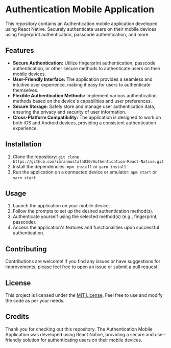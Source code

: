 # Authentication Mobile Application

This repository contains an Authentication mobile application developed using React Native. Securely authenticate users on their mobile devices using fingerprint authentication, passcode authentication, and more.

## Features

- **Secure Authentication:** Utilize fingerprint authentication, passcode authentication, or other secure methods to authenticate users on their mobile devices.
- **User-Friendly Interface:** The application provides a seamless and intuitive user experience, making it easy for users to authenticate themselves.
- **Flexible Authentication Methods:** Implement various authentication methods based on the device's capabilities and user preferences.
- **Secure Storage:** Safely store and manage user authentication data, ensuring the privacy and security of user information.
- **Cross-Platform Compatibility:** The application is designed to work on both iOS and Android devices, providing a consistent authentication experience.

## Installation

1. Clone the repository: `git clone https://github.com/imranmustafa030/Authentication-React-Native.git`
2. Install the dependencies: `npm install` or `yarn install`
3. Run the application on a connected device or emulator: `npm start` or `yarn start`

## Usage

1. Launch the application on your mobile device.
2. Follow the prompts to set up the desired authentication method(s).
3. Authenticate yourself using the selected method(s) (e.g., fingerprint, passcode).
4. Access the application's features and functionalities upon successful authentication.

## Contributing

Contributions are welcome! If you find any issues or have suggestions for improvements, please feel free to open an issue or submit a pull request.

## License

This project is licensed under the [MIT License](LICENSE). Feel free to use and modify the code as per your needs.

## Credits

Thank you for checking out this repository. The Authentication Mobile Application was developed using React Native, providing a secure and user-friendly solution for authenticating users on their mobile devices.
